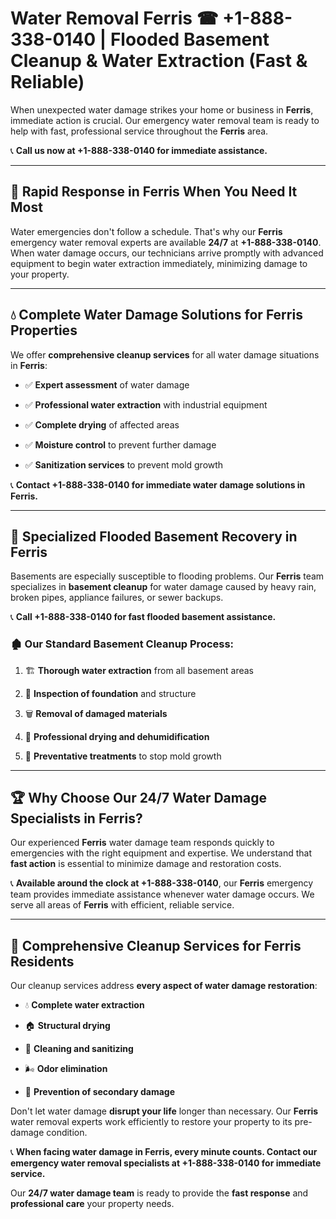 # Water Removal Ferris ☎ +1-888-338-0140 | Flooded Basement Cleanup & Water Extraction (Fast & Reliable)

When unexpected water damage strikes your home or business in **Ferris**, immediate action is crucial. Our emergency water removal team is ready to help with fast, professional service throughout the **Ferris** area. 

📞 **Call us now at +1-888-338-0140 for immediate assistance.**
---
## 🚀 Rapid Response in Ferris When You Need It Most
Water emergencies don't follow a schedule. That's why our **Ferris** emergency water removal experts are available **24/7** at **+1-888-338-0140**. When water damage occurs, our technicians arrive promptly with advanced equipment to begin water extraction immediately, minimizing damage to your property.
---
## 💧 Complete Water Damage Solutions for Ferris Properties
We offer **comprehensive cleanup services** for all water damage situations in **Ferris**:
- ✅ **Expert assessment** of water damage  
- ✅ **Professional water extraction** with industrial equipment  
- ✅ **Complete drying** of affected areas  
- ✅ **Moisture control** to prevent further damage  
- ✅ **Sanitization services** to prevent mold growth  
📞 **Contact +1-888-338-0140 for immediate water damage solutions in Ferris.**
---
## 🌊 Specialized Flooded Basement Recovery in Ferris
Basements are especially susceptible to flooding problems. Our **Ferris** team specializes in **basement cleanup** for water damage caused by heavy rain, broken pipes, appliance failures, or sewer backups. 
📞 **Call +1-888-338-0140 for fast flooded basement assistance.**
### 🏚️ Our Standard Basement Cleanup Process:
1. 🏗️ **Thorough water extraction** from all basement areas  
2. 🔎 **Inspection of foundation** and structure  
3. 🗑️ **Removal of damaged materials**  
4. 💨 **Professional drying and dehumidification**  
5. 🚫 **Preventative treatments** to stop mold growth  
---
## 🏆 Why Choose Our 24/7 Water Damage Specialists in Ferris?
Our experienced **Ferris** water damage team responds quickly to emergencies with the right equipment and expertise. We understand that **fast action** is essential to minimize damage and restoration costs.
📞 **Available around the clock at +1-888-338-0140**, our **Ferris** emergency team provides immediate assistance whenever water damage occurs. We serve all areas of **Ferris** with efficient, reliable service.
---
## 🧹 Comprehensive Cleanup Services for Ferris Residents
Our cleanup services address **every aspect of water damage restoration**:
- 💧 **Complete water extraction**  
- 🏠 **Structural drying**  
- 🧼 **Cleaning and sanitizing**  
- 🌬️ **Odor elimination**  
- 🚫 **Prevention of secondary damage**  
Don't let water damage **disrupt your life** longer than necessary. Our **Ferris** water removal experts work efficiently to restore your property to its pre-damage condition.
📞 **When facing water damage in Ferris, every minute counts. Contact our emergency water removal specialists at +1-888-338-0140 for immediate service.**
Our **24/7 water damage team** is ready to provide the **fast response** and **professional care** your property needs.
